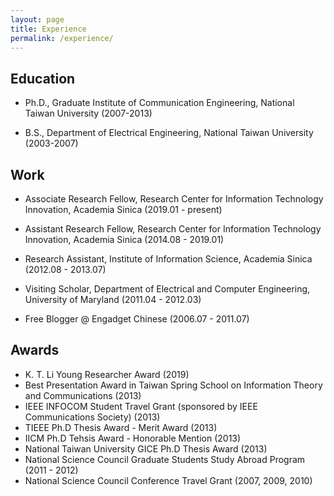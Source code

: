 ```yaml
---
layout: page
title: Experience
permalink: /experience/
---
```

## Education

* Ph.D., Graduate Institute of Communication Engineering, National Taiwan University (2007-2013)  

* B.S., Department of Electrical Engineering, National Taiwan University (2003-2007)

## Work

* Associate Research Fellow, Research Center for Information Technology Innovation, Academia Sinica (2019.01 - present)

* Assistant Research Fellow, Research Center for Information Technology Innovation, Academia Sinica (2014.08 - 2019.01)
* Research Assistant, Institute of Information Science, Academia Sinica  (2012.08 - 2013.07)  
* Visiting Scholar, Department of Electrical and Computer Engineering, University of Maryland (2011.04 - 2012.03)  
* Free Blogger @ Engadget Chinese (2006.07 - 2011.07)

## Awards
* K. T. Li Young Researcher Award (2019)
* Best Presentation Award in Taiwan Spring School on Information Theory and Communications (2013)
* IEEE INFOCOM Student Travel Grant (sponsored by IEEE Communications Society) (2013)
* TIEEE Ph.D Thesis Award - Merit Award (2013)
* IICM Ph.D Tehsis Award - Honorable Mention (2013)
* National Taiwan University GICE Ph.D Thesis Award (2013)
* National Science Council Graduate Students Study Abroad Program (2011 - 2012)
* National Science Council Conference Travel Grant (2007, 2009, 2010)
